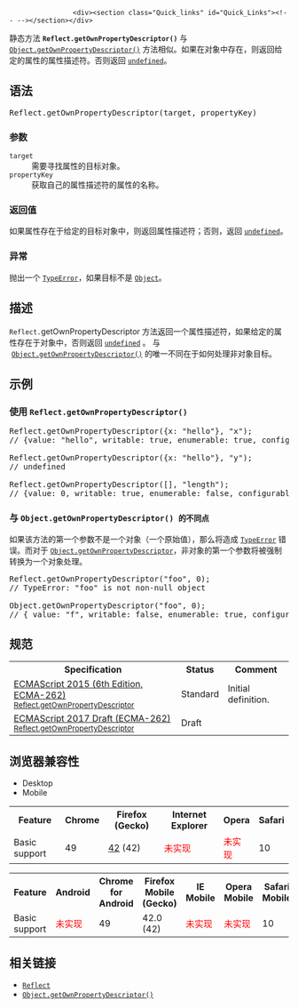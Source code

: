 
                
                  
                    <div><section class="Quick_links" id="Quick_Links"><!-- --></section></div>

<p>&#x9759;&#x6001;&#x65B9;&#x6CD5;&#xA0;<code><strong>Reflect</strong></code><strong><code>.getOwnPropertyDescriptor()</code></strong> &#x4E0E; <a title="Object.getOwnPropertyDescriptor() &#x8FD4;&#x56DE;&#x6307;&#x5B9A;&#x5BF9;&#x8C61;&#x4E0A;&#x4E00;&#x4E2A;&#x81EA;&#x6709;&#x5C5E;&#x6027;&#x5BF9;&#x5E94;&#x7684;&#x5C5E;&#x6027;&#x63CF;&#x8FF0;&#x7B26;&#x3002;&#xFF08;&#x81EA;&#x6709;&#x5C5E;&#x6027;&#x6307;&#x7684;&#x662F;&#x76F4;&#x63A5;&#x8D4B;&#x4E88;&#x8BE5;&#x5BF9;&#x8C61;&#x7684;&#x5C5E;&#x6027;&#xFF0C;&#x4E0D;&#x9700;&#x8981;&#x4ECE;&#x539F;&#x578B;&#x94FE;&#x4E0A;&#x8FDB;&#x884C;&#x67E5;&#x627E;&#x7684;&#x5C5E;&#x6027;&#xFF09;" href="/zh-CN/docs/Web/JavaScript/Reference/Global_Objects/Object/getOwnPropertyDescriptor"><code>Object.getOwnPropertyDescriptor()</code></a> &#x65B9;&#x6CD5;&#x76F8;&#x4F3C;&#x3002;&#x5982;&#x679C;&#x5728;&#x5BF9;&#x8C61;&#x4E2D;&#x5B58;&#x5728;&#xFF0C;&#x5219;&#x8FD4;&#x56DE;&#x7ED9;&#x5B9A;&#x7684;&#x5C5E;&#x6027;&#x7684;&#x5C5E;&#x6027;&#x63CF;&#x8FF0;&#x7B26;&#x3002;&#x5426;&#x5219;&#x8FD4;&#x56DE; <a title="undefined&#x6709;&#x591A;&#x91CD;&#x89D2;&#x8272;,&#x901A;&#x5E38;&#x60C5;&#x51B5;&#x4E0B;,&#x6211;&#x4EEC;&#x6240;&#x8BF4;&#x7684;undefined&#x90FD;&#x6307;&#x7684;&#x662F;&#x5168;&#x5C40;&#x5BF9;&#x8C61;&#x7684;&#x4E00;&#x4E2A;&#x5C5E;&#x6027;&quot;undefined&quot;." href="/zh-CN/docs/Web/JavaScript/Reference/Global_Objects/undefined"><code>undefined</code></a>&#x3002;&#xA0;</p>

<h2 id="&#x8BED;&#x6CD5;">&#x8BED;&#x6CD5;</h2>

<pre class="syntaxbox">Reflect.getOwnPropertyDescriptor(target, propertyKey)
</pre>

<h3 id="&#x53C2;&#x6570;">&#x53C2;&#x6570;</h3>

<dl>
 <dt><code>target</code></dt>
 <dd>&#x9700;&#x8981;&#x5BFB;&#x627E;&#x5C5E;&#x6027;&#x7684;&#x76EE;&#x6807;&#x5BF9;&#x8C61;&#x3002;</dd>
 <dt><code>propertyKey</code></dt>
 <dd>&#x83B7;&#x53D6;&#x81EA;&#x5DF1;&#x7684;&#x5C5E;&#x6027;&#x63CF;&#x8FF0;&#x7B26;&#x7684;&#x5C5E;&#x6027;&#x7684;&#x540D;&#x79F0;&#x3002;</dd>
</dl>

<h3 id="&#x8FD4;&#x56DE;&#x503C;">&#x8FD4;&#x56DE;&#x503C;</h3>

<p>&#x5982;&#x679C;&#x5C5E;&#x6027;&#x5B58;&#x5728;&#x4E8E;&#x7ED9;&#x5B9A;&#x7684;&#x76EE;&#x6807;&#x5BF9;&#x8C61;&#x4E2D;&#xFF0C;&#x5219;&#x8FD4;&#x56DE;&#x5C5E;&#x6027;&#x63CF;&#x8FF0;&#x7B26;&#xFF1B;&#x5426;&#x5219;&#xFF0C;&#x8FD4;&#x56DE;&#xA0;<a title="undefined&#x6709;&#x591A;&#x91CD;&#x89D2;&#x8272;,&#x901A;&#x5E38;&#x60C5;&#x51B5;&#x4E0B;,&#x6211;&#x4EEC;&#x6240;&#x8BF4;&#x7684;undefined&#x90FD;&#x6307;&#x7684;&#x662F;&#x5168;&#x5C40;&#x5BF9;&#x8C61;&#x7684;&#x4E00;&#x4E2A;&#x5C5E;&#x6027;&quot;undefined&quot;." href="/zh-CN/docs/Web/JavaScript/Reference/Global_Objects/undefined"><code>undefined</code></a>&#x3002;</p>

<h3 id="&#x5F02;&#x5E38;">&#x5F02;&#x5E38;</h3>

<p>&#x629B;&#x51FA;&#x4E00;&#x4E2A; <a title="TypeError&#xFF08;&#x7C7B;&#x578B;&#x9519;&#x8BEF;&#xFF09;&#xA0;&#x5BF9;&#x8C61;&#x7528;&#x6765;&#x8868;&#x793A;&#x503C;&#x7684;&#x7C7B;&#x578B;&#x975E;&#x9884;&#x671F;&#x7C7B;&#x578B;&#x65F6;&#x53D1;&#x751F;&#x7684;&#x9519;&#x8BEF;&#x3002;" href="/zh-CN/docs/Web/JavaScript/Reference/Global_Objects/TypeError"><code>TypeError</code></a>&#xFF0C;&#x5982;&#x679C;&#x76EE;&#x6807;&#x4E0D;&#x662F;&#xA0;<a title="Object &#x6784;&#x9020;&#x51FD;&#x6570;&#x521B;&#x5EFA;&#x4E00;&#x4E2A;&#x5BF9;&#x8C61;&#x5305;&#x88C5;&#xFF08;object wrapper&#xFF09;&#x3002;" href="/zh-CN/docs/Web/JavaScript/Reference/Global_Objects/Object"><code>Object</code></a>&#x3002;</p>

<h2 id="&#x63CF;&#x8FF0;">&#x63CF;&#x8FF0;</h2>

<p><code>Reflect.</code>getOwnPropertyDescriptor &#x65B9;&#x6CD5;&#x8FD4;&#x56DE;&#x4E00;&#x4E2A;&#x5C5E;&#x6027;&#x63CF;&#x8FF0;&#x7B26;&#xFF0C;&#x5982;&#x679C;&#x7ED9;&#x5B9A;&#x7684;&#x5C5E;&#x6027;&#x5B58;&#x5728;&#x4E8E;&#x5BF9;&#x8C61;&#x4E2D;&#xFF0C;&#x5426;&#x5219;&#x8FD4;&#x56DE;&#xA0;<a title="undefined&#x6709;&#x591A;&#x91CD;&#x89D2;&#x8272;,&#x901A;&#x5E38;&#x60C5;&#x51B5;&#x4E0B;,&#x6211;&#x4EEC;&#x6240;&#x8BF4;&#x7684;undefined&#x90FD;&#x6307;&#x7684;&#x662F;&#x5168;&#x5C40;&#x5BF9;&#x8C61;&#x7684;&#x4E00;&#x4E2A;&#x5C5E;&#x6027;&quot;undefined&quot;." href="/zh-CN/docs/Web/JavaScript/Reference/Global_Objects/undefined"><code>undefined</code></a> &#x3002; &#x4E0E; &#xA0;<a title="Object.getOwnPropertyDescriptor() &#x8FD4;&#x56DE;&#x6307;&#x5B9A;&#x5BF9;&#x8C61;&#x4E0A;&#x4E00;&#x4E2A;&#x81EA;&#x6709;&#x5C5E;&#x6027;&#x5BF9;&#x5E94;&#x7684;&#x5C5E;&#x6027;&#x63CF;&#x8FF0;&#x7B26;&#x3002;&#xFF08;&#x81EA;&#x6709;&#x5C5E;&#x6027;&#x6307;&#x7684;&#x662F;&#x76F4;&#x63A5;&#x8D4B;&#x4E88;&#x8BE5;&#x5BF9;&#x8C61;&#x7684;&#x5C5E;&#x6027;&#xFF0C;&#x4E0D;&#x9700;&#x8981;&#x4ECE;&#x539F;&#x578B;&#x94FE;&#x4E0A;&#x8FDB;&#x884C;&#x67E5;&#x627E;&#x7684;&#x5C5E;&#x6027;&#xFF09;" href="/zh-CN/docs/Web/JavaScript/Reference/Global_Objects/Object/getOwnPropertyDescriptor"><code>Object.getOwnPropertyDescriptor()</code></a> &#x7684;&#x552F;&#x4E00;&#x4E0D;&#x540C;&#x5728;&#x4E8E;&#x5982;&#x4F55;&#x5904;&#x7406;&#x975E;&#x5BF9;&#x8C61;&#x76EE;&#x6807;&#x3002;</p>

<h2 id="&#x793A;&#x4F8B;">&#x793A;&#x4F8B;</h2>

<h3 id="&#x4F7F;&#x7528;_Reflect.getOwnPropertyDescriptor()">&#x4F7F;&#x7528; <code>Reflect.getOwnPropertyDescriptor()</code></h3>

<pre class="brush: js">Reflect.getOwnPropertyDescriptor({x: &quot;hello&quot;}, &quot;x&quot;);
// {value: &quot;hello&quot;, writable: true, enumerable: true, configurable: true}

Reflect.getOwnPropertyDescriptor({x: &quot;hello&quot;}, &quot;y&quot;);
// undefined

Reflect.getOwnPropertyDescriptor([], &quot;length&quot;);
// {value: 0, writable: true, enumerable: false, configurable: false}
</pre>

<h3 id="&#x4E0E;_Object.getOwnPropertyDescriptor()_&#x7684;&#x4E0D;&#x540C;&#x70B9;">&#x4E0E;&#xA0;<code>Object.getOwnPropertyDescriptor() &#x7684;&#x4E0D;&#x540C;&#x70B9;</code></h3>

<p>&#x5982;&#x679C;&#x8BE5;&#x65B9;&#x6CD5;&#x7684;&#x7B2C;&#x4E00;&#x4E2A;&#x53C2;&#x6570;&#x4E0D;&#x662F;&#x4E00;&#x4E2A;&#x5BF9;&#x8C61;&#xFF08;&#x4E00;&#x4E2A;&#x539F;&#x59CB;&#x503C;&#xFF09;&#xFF0C;&#x90A3;&#x4E48;&#x5C06;&#x9020;&#x6210;&#xA0;<a title="TypeError&#xFF08;&#x7C7B;&#x578B;&#x9519;&#x8BEF;&#xFF09;&#xA0;&#x5BF9;&#x8C61;&#x7528;&#x6765;&#x8868;&#x793A;&#x503C;&#x7684;&#x7C7B;&#x578B;&#x975E;&#x9884;&#x671F;&#x7C7B;&#x578B;&#x65F6;&#x53D1;&#x751F;&#x7684;&#x9519;&#x8BEF;&#x3002;" href="/zh-CN/docs/Web/JavaScript/Reference/Global_Objects/TypeError"><code>TypeError</code></a> &#x9519;&#x8BEF;&#x3002;&#x800C;&#x5BF9;&#x4E8E; <a title="Object.getOwnPropertyDescriptor() &#x8FD4;&#x56DE;&#x6307;&#x5B9A;&#x5BF9;&#x8C61;&#x4E0A;&#x4E00;&#x4E2A;&#x81EA;&#x6709;&#x5C5E;&#x6027;&#x5BF9;&#x5E94;&#x7684;&#x5C5E;&#x6027;&#x63CF;&#x8FF0;&#x7B26;&#x3002;&#xFF08;&#x81EA;&#x6709;&#x5C5E;&#x6027;&#x6307;&#x7684;&#x662F;&#x76F4;&#x63A5;&#x8D4B;&#x4E88;&#x8BE5;&#x5BF9;&#x8C61;&#x7684;&#x5C5E;&#x6027;&#xFF0C;&#x4E0D;&#x9700;&#x8981;&#x4ECE;&#x539F;&#x578B;&#x94FE;&#x4E0A;&#x8FDB;&#x884C;&#x67E5;&#x627E;&#x7684;&#x5C5E;&#x6027;&#xFF09;" href="/zh-CN/docs/Web/JavaScript/Reference/Global_Objects/Object/getOwnPropertyDescriptor"><code>Object.getOwnPropertyDescriptor</code></a>&#xFF0C;&#x975E;&#x5BF9;&#x8C61;&#x7684;&#x7B2C;&#x4E00;&#x4E2A;&#x53C2;&#x6570;&#x5C06;&#x88AB;&#x5F3A;&#x5236;&#x8F6C;&#x6362;&#x4E3A;&#x4E00;&#x4E2A;&#x5BF9;&#x8C61;&#x5904;&#x7406;&#x3002;</p>

<pre class="brush: js">Reflect.getOwnPropertyDescriptor(&quot;foo&quot;, 0);
// TypeError: &quot;foo&quot; is not non-null object

Object.getOwnPropertyDescriptor(&quot;foo&quot;, 0);
// { value: &quot;f&quot;, writable: false, enumerable: true, configurable: false }</pre>

<h2 id="&#x89C4;&#x8303;">&#x89C4;&#x8303;</h2>

<table class="standard-table">
 <tbody>
  <tr>
   <th scope="col">Specification</th>
   <th scope="col">Status</th>
   <th scope="col">Comment</th>
  </tr>
  <tr>
   <td><a lang="en" hreflang="en" href="http://www.ecma-international.org/ecma-262/6.0/#sec-reflect.getownpropertydescriptor" class="external">ECMAScript 2015 (6th Edition, ECMA-262)<br><small lang="zh-CN">Reflect.getOwnPropertyDescriptor</small></a></td>
   <td><span class="spec-Standard">Standard</span></td>
   <td>Initial definition.</td>
  </tr>
  <tr>
   <td><a lang="en" hreflang="en" href="https://tc39.github.io/ecma262/#sec-reflect.getownpropertydescriptor" class="external">ECMAScript 2017 Draft (ECMA-262)<br><small lang="zh-CN">Reflect.getOwnPropertyDescriptor</small></a></td>
   <td><span class="spec-Draft">Draft</span></td>
   <td>&#xA0;</td>
  </tr>
 </tbody>
</table>

<h2 id="&#x6D4F;&#x89C8;&#x5668;&#x517C;&#x5BB9;&#x6027;">&#x6D4F;&#x89C8;&#x5668;&#x517C;&#x5BB9;&#x6027;</h2>

<p></p><div class="htab"> 
    <a name="AutoCompatibilityTable" id="AutoCompatibilityTable"></a> 
    <ul> 
        <li class="selected"><a>Desktop</a></li> 
        <li><a>Mobile</a></li> 
    </ul> 
</div><p></p>

<div id="compat-desktop">
<table class="compat-table">
 <tbody>
  <tr>
   <th>Feature</th>
   <th>Chrome</th>
   <th>Firefox (Gecko)</th>
   <th>Internet Explorer</th>
   <th>Opera</th>
   <th>Safari</th>
  </tr>
  <tr>
   <td>Basic support</td>
   <td>49</td>
   <td><a title="Released on 2015-11-03." href="/en-US/Firefox/Releases/42">42</a> (42)</td>
   <td><span style="color: #f00;">&#x672A;&#x5B9E;&#x73B0;</span></td>
   <td><span style="color: #f00;">&#x672A;&#x5B9E;&#x73B0;</span></td>
   <td>10</td>
  </tr>
 </tbody>
</table>
</div>

<div id="compat-mobile">
<table class="compat-table">
 <tbody>
  <tr>
   <th>Feature</th>
   <th>Android</th>
   <th>Chrome for Android</th>
   <th>Firefox Mobile (Gecko)</th>
   <th>IE Mobile</th>
   <th>Opera Mobile</th>
   <th>Safari Mobile</th>
  </tr>
  <tr>
   <td>Basic support</td>
   <td><span style="color: #f00;">&#x672A;&#x5B9E;&#x73B0;</span></td>
   <td>49</td>
   <td>42.0 (42)</td>
   <td><span style="color: #f00;">&#x672A;&#x5B9E;&#x73B0;</span></td>
   <td><span style="color: #f00;">&#x672A;&#x5B9E;&#x73B0;</span></td>
   <td>10</td>
  </tr>
 </tbody>
</table>
</div>

<h2 id="&#x76F8;&#x5173;&#x94FE;&#x63A5;">&#x76F8;&#x5173;&#x94FE;&#x63A5;</h2>

<ul>
 <li><a title="Reflect &#x5BF9;&#x8C61;&#x63D0;&#x4F9B;&#x4E86;&#x82E5;&#x5E72;&#x4E2A;&#x80FD;&#x5BF9;&#x4EFB;&#x610F;&#x5BF9;&#x8C61;&#x8FDB;&#x884C;&#x67D0;&#x79CD;&#x7279;&#x5B9A;&#x7684;&#x53EF;&#x62E6;&#x622A;&#x64CD;&#x4F5C;&#xFF08;interceptable operation&#xFF09;&#x7684;&#x65B9;&#x6CD5;&#x3002;" href="/zh-CN/docs/Web/JavaScript/Reference/Global_Objects/Reflect"><code>Reflect</code></a></li>
 <li><a title="Object.getOwnPropertyDescriptor() &#x8FD4;&#x56DE;&#x6307;&#x5B9A;&#x5BF9;&#x8C61;&#x4E0A;&#x4E00;&#x4E2A;&#x81EA;&#x6709;&#x5C5E;&#x6027;&#x5BF9;&#x5E94;&#x7684;&#x5C5E;&#x6027;&#x63CF;&#x8FF0;&#x7B26;&#x3002;&#xFF08;&#x81EA;&#x6709;&#x5C5E;&#x6027;&#x6307;&#x7684;&#x662F;&#x76F4;&#x63A5;&#x8D4B;&#x4E88;&#x8BE5;&#x5BF9;&#x8C61;&#x7684;&#x5C5E;&#x6027;&#xFF0C;&#x4E0D;&#x9700;&#x8981;&#x4ECE;&#x539F;&#x578B;&#x94FE;&#x4E0A;&#x8FDB;&#x884C;&#x67E5;&#x627E;&#x7684;&#x5C5E;&#x6027;&#xFF09;" href="/zh-CN/docs/Web/JavaScript/Reference/Global_Objects/Object/getOwnPropertyDescriptor"><code>Object.getOwnPropertyDescriptor()</code></a></li>
</ul>
                  
                
              